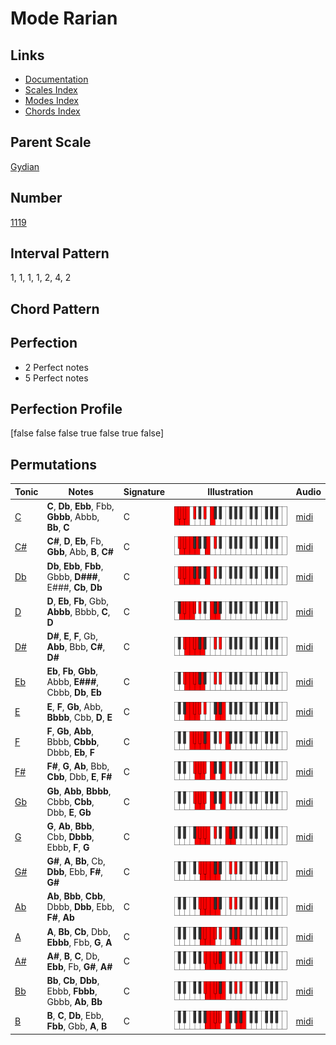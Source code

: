 # Mode Rarian

## Links

- [Documentation](index.md)
- [Scales Index](Scales.md)
- [Modes Index](Modes.md)
- [Chords Index](Chords.md)

## Parent Scale

[Gydian](ScaleGydian.md)

## Number

[1119](https://ianring.com/musictheory/scales/1119)

## Interval Pattern

1, 1, 1, 1, 2, 4, 2

## Chord Pattern



## Perfection

- 2 Perfect notes
- 5 Perfect notes

## Perfection Profile

[false false false true false true false]

## Permutations

| Tonic | Notes | Signature | Illustration | Audio |
|-------|-------|-----------|--------------|-------|
| [C](ModeCNaturalRarian.md) | **C**, **Db**, **Ebb**, Fbb, **Gbbb**, Abbb, **Bb**, **C** | C | ![CNaturalRarian](ModeCNaturalRarian.png) | [midi](https://github.com/edipermadi/music/blob/main/docs/ModeCNaturalRarian.mid?raw=true) |
| [C#](ModeCSharpRarian.md) | **C#**, **D**, **Eb**, Fb, **Gbb**, Abb, **B**, **C#** | C | ![CSharpRarian](ModeCSharpRarian.png) | [midi](https://github.com/edipermadi/music/blob/main/docs/ModeCSharpRarian.mid?raw=true) |
| [Db](ModeDFlatRarian.md) | **Db**, **Ebb**, **Fbb**, Gbbb, **D###**, E###, **Cb**, **Db** | C | ![DFlatRarian](ModeDFlatRarian.png) | [midi](https://github.com/edipermadi/music/blob/main/docs/ModeDFlatRarian.mid?raw=true) |
| [D](ModeDNaturalRarian.md) | **D**, **Eb**, **Fb**, Gbb, **Abbb**, Bbbb, **C**, **D** | C | ![DNaturalRarian](ModeDNaturalRarian.png) | [midi](https://github.com/edipermadi/music/blob/main/docs/ModeDNaturalRarian.mid?raw=true) |
| [D#](ModeDSharpRarian.md) | **D#**, **E**, **F**, Gb, **Abb**, Bbb, **C#**, **D#** | C | ![DSharpRarian](ModeDSharpRarian.png) | [midi](https://github.com/edipermadi/music/blob/main/docs/ModeDSharpRarian.mid?raw=true) |
| [Eb](ModeEFlatRarian.md) | **Eb**, **Fb**, **Gbb**, Abbb, **E###**, Cbbb, **Db**, **Eb** | C | ![EFlatRarian](ModeEFlatRarian.png) | [midi](https://github.com/edipermadi/music/blob/main/docs/ModeEFlatRarian.mid?raw=true) |
| [E](ModeENaturalRarian.md) | **E**, **F**, **Gb**, Abb, **Bbbb**, Cbb, **D**, **E** | C | ![ENaturalRarian](ModeENaturalRarian.png) | [midi](https://github.com/edipermadi/music/blob/main/docs/ModeENaturalRarian.mid?raw=true) |
| [F](ModeFNaturalRarian.md) | **F**, **Gb**, **Abb**, Bbbb, **Cbbb**, Dbbb, **Eb**, **F** | C | ![FNaturalRarian](ModeFNaturalRarian.png) | [midi](https://github.com/edipermadi/music/blob/main/docs/ModeFNaturalRarian.mid?raw=true) |
| [F#](ModeFSharpRarian.md) | **F#**, **G**, **Ab**, Bbb, **Cbb**, Dbb, **E**, **F#** | C | ![FSharpRarian](ModeFSharpRarian.png) | [midi](https://github.com/edipermadi/music/blob/main/docs/ModeFSharpRarian.mid?raw=true) |
| [Gb](ModeGFlatRarian.md) | **Gb**, **Abb**, **Bbbb**, Cbbb, **Cbb**, Dbb, **E**, **Gb** | C | ![GFlatRarian](ModeGFlatRarian.png) | [midi](https://github.com/edipermadi/music/blob/main/docs/ModeGFlatRarian.mid?raw=true) |
| [G](ModeGNaturalRarian.md) | **G**, **Ab**, **Bbb**, Cbb, **Dbbb**, Ebbb, **F**, **G** | C | ![GNaturalRarian](ModeGNaturalRarian.png) | [midi](https://github.com/edipermadi/music/blob/main/docs/ModeGNaturalRarian.mid?raw=true) |
| [G#](ModeGSharpRarian.md) | **G#**, **A**, **Bb**, Cb, **Dbb**, Ebb, **F#**, **G#** | C | ![GSharpRarian](ModeGSharpRarian.png) | [midi](https://github.com/edipermadi/music/blob/main/docs/ModeGSharpRarian.mid?raw=true) |
| [Ab](ModeAFlatRarian.md) | **Ab**, **Bbb**, **Cbb**, Dbbb, **Dbb**, Ebb, **F#**, **Ab** | C | ![AFlatRarian](ModeAFlatRarian.png) | [midi](https://github.com/edipermadi/music/blob/main/docs/ModeAFlatRarian.mid?raw=true) |
| [A](ModeANaturalRarian.md) | **A**, **Bb**, **Cb**, Dbb, **Ebbb**, Fbb, **G**, **A** | C | ![ANaturalRarian](ModeANaturalRarian.png) | [midi](https://github.com/edipermadi/music/blob/main/docs/ModeANaturalRarian.mid?raw=true) |
| [A#](ModeASharpRarian.md) | **A#**, **B**, **C**, Db, **Ebb**, Fb, **G#**, **A#** | C | ![ASharpRarian](ModeASharpRarian.png) | [midi](https://github.com/edipermadi/music/blob/main/docs/ModeASharpRarian.mid?raw=true) |
| [Bb](ModeBFlatRarian.md) | **Bb**, **Cb**, **Dbb**, Ebbb, **Fbbb**, Gbbb, **Ab**, **Bb** | C | ![BFlatRarian](ModeBFlatRarian.png) | [midi](https://github.com/edipermadi/music/blob/main/docs/ModeBFlatRarian.mid?raw=true) |
| [B](ModeBNaturalRarian.md) | **B**, **C**, **Db**, Ebb, **Fbb**, Gbb, **A**, **B** | C | ![BNaturalRarian](ModeBNaturalRarian.png) | [midi](https://github.com/edipermadi/music/blob/main/docs/ModeBNaturalRarian.mid?raw=true) |
